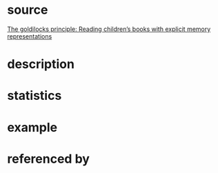 # source
[The goldilocks principle: Reading children’s books with explicit memory representations](https://arxiv.org/pdf/1511.02301.pdf)
# description

# statistics

# example

# referenced by
